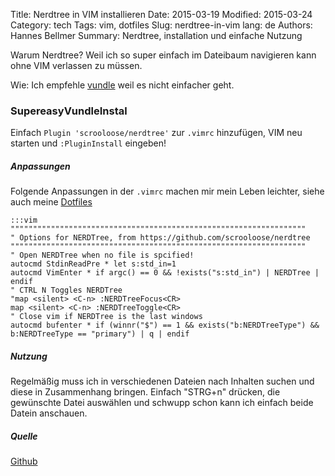 Title: Nerdtree in VIM installieren
Date: 2015-03-19
Modified: 2015-03-24
Category: tech
Tags: vim, dotfiles
Slug: nerdtree-in-vim
lang: de
Authors: Hannes Bellmer
Summary: Nerdtree, installation und einfache Nutzung


Warum Nerdtree?
Weil ich so super einfach im Dateibaum navigieren kann ohne VIM verlassen zu müssen. 

Wie: 
Ich empfehle [vundle]({filename}/vundle_de.md) weil es nicht einfacher geht.

### SupereasyVundleInstal
Einfach `Plugin 'scrooloose/nerdtree'` zur `.vimrc` hinzufügen, VIM neu starten und `:PluginInstall` eingeben!

##### Anpassungen
Folgende Anpassungen in der `.vimrc` machen mir mein Leben leichter, siehe auch meine [Dotfiles](https://github.com/trulleberg)
   
    :::vim
    """"""""""""""""""""""""""""""""""""""""""""""""""""""""""""""""""
    " Options for NERDTree, from https://github.com/scrooloose/nerdtree
    """"""""""""""""""""""""""""""""""""""""""""""""""""""""""""""""""
    " Open NERDTree when no file is spcified!
    autocmd StdinReadPre * let s:std_in=1
    autocmd VimEnter * if argc() == 0 && !exists("s:std_in") | NERDTree | endif
    " CTRL N Toggles NERDTree
    "map <silent> <C-n> :NERDTreeFocus<CR>
    map <silent> <C-n> :NERDTreeToggle<CR>
    " Close vim if NERDTree is the last windows
    autocmd bufenter * if (winnr("$") == 1 && exists("b:NERDTreeType") && b:NERDTreeType == "primary") | q | endif 

##### Nutzung
Regelmäßig muss ich in verschiedenen Dateien nach Inhalten suchen und diese in Zusammenhang bringen. Einfach "STRG+n" drücken, die gewünschte Datei auswählen und schwupp schon kann ich einfach beide Datein anschauen.

##### Quelle
[Github](https://github.com/scrooloose/nerdtree)
